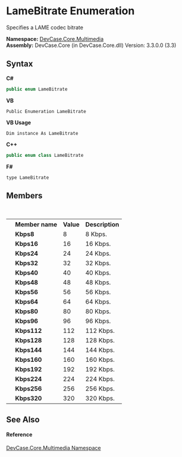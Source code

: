 # LameBitrate Enumeration
 

Specifies a LAME codec bitrate

**Namespace:**&nbsp;<a href="N_DevCase_Core_Multimedia">DevCase.Core.Multimedia</a><br />**Assembly:**&nbsp;DevCase.Core (in DevCase.Core.dll) Version: 3.3.0.0 (3.3)

## Syntax

**C#**<br />
``` C#
public enum LameBitrate
```

**VB**<br />
``` VB
Public Enumeration LameBitrate
```

**VB Usage**<br />
``` VB Usage
Dim instance As LameBitrate
```

**C++**<br />
``` C++
public enum class LameBitrate
```

**F#**<br />
``` F#
type LameBitrate
```


## Members
&nbsp;<table><tr><th></th><th>Member name</th><th>Value</th><th>Description</th></tr><tr><td /><td target="F:DevCase.Core.Multimedia.LameBitrate.Kbps8">**Kbps8**</td><td>8</td><td>8 Kbps.</td></tr><tr><td /><td target="F:DevCase.Core.Multimedia.LameBitrate.Kbps16">**Kbps16**</td><td>16</td><td>16 Kbps.</td></tr><tr><td /><td target="F:DevCase.Core.Multimedia.LameBitrate.Kbps24">**Kbps24**</td><td>24</td><td>24 Kbps.</td></tr><tr><td /><td target="F:DevCase.Core.Multimedia.LameBitrate.Kbps32">**Kbps32**</td><td>32</td><td>32 Kbps.</td></tr><tr><td /><td target="F:DevCase.Core.Multimedia.LameBitrate.Kbps40">**Kbps40**</td><td>40</td><td>40 Kbps.</td></tr><tr><td /><td target="F:DevCase.Core.Multimedia.LameBitrate.Kbps48">**Kbps48**</td><td>48</td><td>48 Kbps.</td></tr><tr><td /><td target="F:DevCase.Core.Multimedia.LameBitrate.Kbps56">**Kbps56**</td><td>56</td><td>56 Kbps.</td></tr><tr><td /><td target="F:DevCase.Core.Multimedia.LameBitrate.Kbps64">**Kbps64**</td><td>64</td><td>64 Kbps.</td></tr><tr><td /><td target="F:DevCase.Core.Multimedia.LameBitrate.Kbps80">**Kbps80**</td><td>80</td><td>80 Kbps.</td></tr><tr><td /><td target="F:DevCase.Core.Multimedia.LameBitrate.Kbps96">**Kbps96**</td><td>96</td><td>96 Kbps.</td></tr><tr><td /><td target="F:DevCase.Core.Multimedia.LameBitrate.Kbps112">**Kbps112**</td><td>112</td><td>112 Kbps.</td></tr><tr><td /><td target="F:DevCase.Core.Multimedia.LameBitrate.Kbps128">**Kbps128**</td><td>128</td><td>128 Kbps.</td></tr><tr><td /><td target="F:DevCase.Core.Multimedia.LameBitrate.Kbps144">**Kbps144**</td><td>144</td><td>144 Kbps.</td></tr><tr><td /><td target="F:DevCase.Core.Multimedia.LameBitrate.Kbps160">**Kbps160**</td><td>160</td><td>160 Kbps.</td></tr><tr><td /><td target="F:DevCase.Core.Multimedia.LameBitrate.Kbps192">**Kbps192**</td><td>192</td><td>192 Kbps.</td></tr><tr><td /><td target="F:DevCase.Core.Multimedia.LameBitrate.Kbps224">**Kbps224**</td><td>224</td><td>224 Kbps.</td></tr><tr><td /><td target="F:DevCase.Core.Multimedia.LameBitrate.Kbps256">**Kbps256**</td><td>256</td><td>256 Kbps.</td></tr><tr><td /><td target="F:DevCase.Core.Multimedia.LameBitrate.Kbps320">**Kbps320**</td><td>320</td><td>320 Kbps.</td></tr></table>

## See Also


#### Reference
<a href="N_DevCase_Core_Multimedia">DevCase.Core.Multimedia Namespace</a><br />